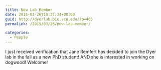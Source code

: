 ```yaml
---
title: New Lab Member
date: 2015-03-26T10:37:34+00:00
guid: http://dyerlab.bio.vcu.edu/?p=405
permalink: /2015/03/26/new-lab-member/

categories:
  - People
---
```

I just received verification that Jane Remfert has decided to join the Dyer lab in the fall as a new PhD student!  AND she is interested in working on dogwood!  Welcome!